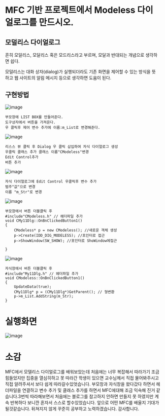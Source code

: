 # MFC 기반 프로젝트에서 Modeless 다이얼로그를 만드시오.

## 모덜리스 다이얼로그
흔히 모덜리스, 모달리스 혹은 모드리스라고 부르며, 모달과 반대되는 개념으로 생각하면 쉽다.

모덜리스는 대화 상자(dialog)가 실행되더라도 기존 화면을 제어할 수 있는 방식을 뜻 하고 웹 사이트의 알림 메시지 등으로 생각하면 도움이 된다.

## 구현방법

![image](https://github.com/JunYoung0404/visualprogramming/assets/50895748/1feeb404-9d84-4ef1-bdfe-199ac0cb1443)
```
부모창에 LIST BOX를 만들어준다.
도구상자에서 버튼을 가져온다.
우 클릭후 제어 변수 추가에 이름:m_List로 변경해준다.
```

![image](https://github.com/JunYoung0404/visualprogramming/assets/50895748/1c03b4ff-8f4b-41cc-9151-c088b0ee0af9)
```
리스스 뷰 클릭 후 Dialog 우 클릭 삽입하여 자식 다이얼로그 생성
우클릭 클래스 추가 클래스 이름"CModeless"변경
Edit Control추가
버튼 추가
```

![image](https://github.com/JunYoung0404/visualprogramming/assets/50895748/21954866-df33-4737-9e21-ec089bde1d43)

```
자식 다이얼로그에 Edit Control 우클릭후 변수 추가
범주"값"으로 변경
이름 "m_Str"로 변경
```

![image](https://github.com/JunYoung0404/visualprogramming/assets/50895748/3acc57fa-60ec-4858-ad9b-fb4d8ae5b281)

```
부모창에서 버튼 더블클릭 후
#include"CModeless.h" // 헤더파일 추가
void CMy11Dlg::OnBnClickedButton1()
{
	CModeless* p = new CModeless(); //새로운 객체 생성
	p->Create(IDD_DIG_MODELESS); //포인터로 접근
	p->ShowWindow(SW_SHOW); //포인터로 ShoWindow에접근

}

```

![image](https://github.com/JunYoung0404/visualprogramming/assets/50895748/7ade837b-bfca-4e84-abfd-accc8899ebbc)

```
자식창에서 버튼 더블클릭 후
#include"My11Dlg.h" // 헤더파일 추가
void CModeless::OnBnClickedButton1()
{
	UpdateData(true); 
	CMy11Dlg* p = (CMy11Dlg*)GetParent(); // 형변환
	p->m_List.AddString(m_Str); 
}

```

# 실행화면
![image](https://github.com/JunYoung0404/visualprogramming/assets/50895748/a98fcc5b-e1c6-438e-b8a9-3fdd1cfa5e8b)


# 소감
MFC에서 모델리스 다이얼로그를 배워보았는데 처음에는 너무 복잡해서 따라가기 조금 힘들었지만 집중을 열심히하고 못 따라간 학생이 있으면 교수님께서 직접 물어봐주시고 직접 알려주셔서 보다 쉽게 따라갈수있엇습니다. 부모창과 자식창을 왔다갔다 하면서 헤더파일을 연결하고 변수 추가 및 클래스 추가를 하면서 MFC에대해 조금 익숙해 진거 같습니다.3번씩 따라해보면서 처음에는 블로그를 참고하지 안하면 만들지 못 하였지만 계속 반복하다 보니깐 혼자서 스스로 할수있었습니다. 앞으로 어떤 MFC를 배울지 기대가 될것같습니다. 뒤쳐지지 않게 꾸준히 공부하고 노력하겠습니다. 감사합니다.
